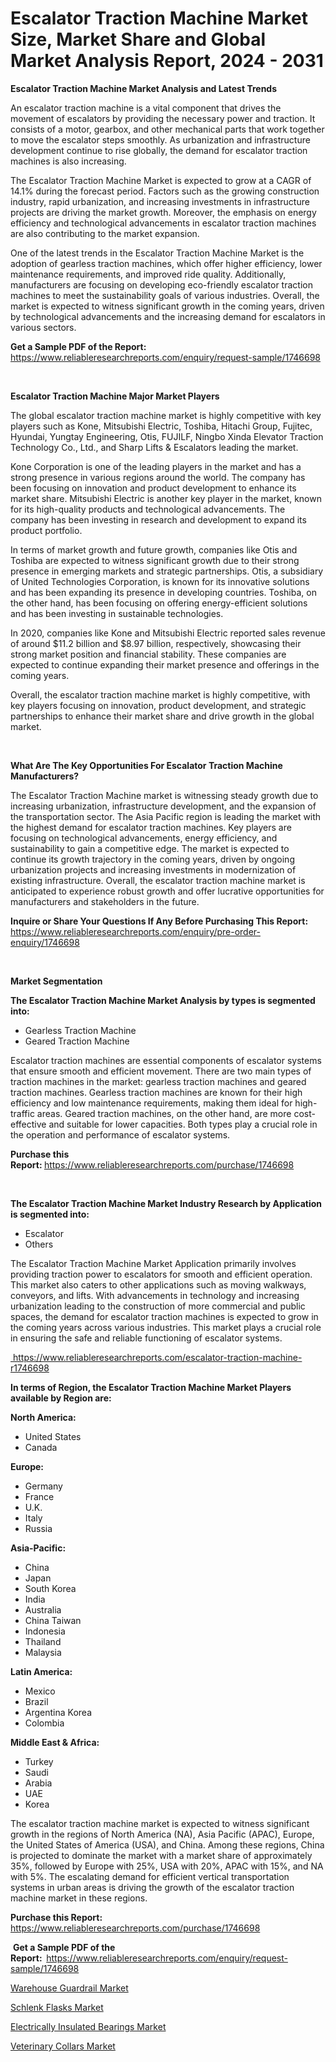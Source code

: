 <p><h1>Escalator Traction Machine Market Size, Market Share and Global Market Analysis Report, 2024 - 2031</h1></p><p><strong>Escalator Traction Machine Market Analysis and Latest Trends</strong></p>
<p><p>An escalator traction machine is a vital component that drives the movement of escalators by providing the necessary power and traction. It consists of a motor, gearbox, and other mechanical parts that work together to move the escalator steps smoothly. As urbanization and infrastructure development continue to rise globally, the demand for escalator traction machines is also increasing.</p><p>The Escalator Traction Machine Market is expected to grow at a CAGR of 14.1% during the forecast period. Factors such as the growing construction industry, rapid urbanization, and increasing investments in infrastructure projects are driving the market growth. Moreover, the emphasis on energy efficiency and technological advancements in escalator traction machines are also contributing to the market expansion.</p><p>One of the latest trends in the Escalator Traction Machine Market is the adoption of gearless traction machines, which offer higher efficiency, lower maintenance requirements, and improved ride quality. Additionally, manufacturers are focusing on developing eco-friendly escalator traction machines to meet the sustainability goals of various industries. Overall, the market is expected to witness significant growth in the coming years, driven by technological advancements and the increasing demand for escalators in various sectors.</p></p>
<p><strong>Get a Sample PDF of the Report:&nbsp;</strong> <a href="https://www.reliableresearchreports.com/enquiry/request-sample/1746698">https://www.reliableresearchreports.com/enquiry/request-sample/1746698</a></p>
<p>&nbsp;</p>
<p><strong>Escalator Traction Machine Major Market Players</strong></p>
<p><p>The global escalator traction machine market is highly competitive with key players such as Kone, Mitsubishi Electric, Toshiba, Hitachi Group, Fujitec, Hyundai, Yungtay Engineering, Otis, FUJILF, Ningbo Xinda Elevator Traction Technology Co., Ltd., and Sharp Lifts & Escalators leading the market.</p><p>Kone Corporation is one of the leading players in the market and has a strong presence in various regions around the world. The company has been focusing on innovation and product development to enhance its market share. Mitsubishi Electric is another key player in the market, known for its high-quality products and technological advancements. The company has been investing in research and development to expand its product portfolio.</p><p>In terms of market growth and future growth, companies like Otis and Toshiba are expected to witness significant growth due to their strong presence in emerging markets and strategic partnerships. Otis, a subsidiary of United Technologies Corporation, is known for its innovative solutions and has been expanding its presence in developing countries. Toshiba, on the other hand, has been focusing on offering energy-efficient solutions and has been investing in sustainable technologies.</p><p>In 2020, companies like Kone and Mitsubishi Electric reported sales revenue of around $11.2 billion and $8.97 billion, respectively, showcasing their strong market position and financial stability. These companies are expected to continue expanding their market presence and offerings in the coming years.</p><p>Overall, the escalator traction machine market is highly competitive, with key players focusing on innovation, product development, and strategic partnerships to enhance their market share and drive growth in the global market.</p></p>
<p>&nbsp;</p>
<p><strong>What Are The Key Opportunities For Escalator Traction Machine Manufacturers?</strong></p>
<p><p>The Escalator Traction Machine market is witnessing steady growth due to increasing urbanization, infrastructure development, and the expansion of the transportation sector. The Asia Pacific region is leading the market with the highest demand for escalator traction machines. Key players are focusing on technological advancements, energy efficiency, and sustainability to gain a competitive edge. The market is expected to continue its growth trajectory in the coming years, driven by ongoing urbanization projects and increasing investments in modernization of existing infrastructure. Overall, the escalator traction machine market is anticipated to experience robust growth and offer lucrative opportunities for manufacturers and stakeholders in the future.</p></p>
<p><strong>Inquire or Share Your Questions If Any Before Purchasing This Report:</strong> <a href="https://www.reliableresearchreports.com/enquiry/pre-order-enquiry/1746698">https://www.reliableresearchreports.com/enquiry/pre-order-enquiry/1746698</a></p>
<p>&nbsp;</p>
<p><strong>Market Segmentation</strong></p>
<p><strong>The Escalator Traction Machine Market Analysis by types is segmented into:</strong></p>
<p><ul><li>Gearless Traction Machine</li><li>Geared Traction Machine</li></ul></p>
<p><p>Escalator traction machines are essential components of escalator systems that ensure smooth and efficient movement. There are two main types of traction machines in the market: gearless traction machines and geared traction machines. Gearless traction machines are known for their high efficiency and low maintenance requirements, making them ideal for high-traffic areas. Geared traction machines, on the other hand, are more cost-effective and suitable for lower capacities. Both types play a crucial role in the operation and performance of escalator systems.</p></p>
<p><strong>Purchase this Report:&nbsp;</strong><a href="https://www.reliableresearchreports.com/purchase/1746698">https://www.reliableresearchreports.com/purchase/1746698</a></p>
<p>&nbsp;</p>
<p><strong>The Escalator Traction Machine Market Industry Research by Application is segmented into:</strong></p>
<p><ul><li>Escalator</li><li>Others</li></ul></p>
<p><p>The Escalator Traction Machine Market Application primarily involves providing traction power to escalators for smooth and efficient operation. This market also caters to other applications such as moving walkways, conveyors, and lifts. With advancements in technology and increasing urbanization leading to the construction of more commercial and public spaces, the demand for escalator traction machines is expected to grow in the coming years across various industries. This market plays a crucial role in ensuring the safe and reliable functioning of escalator systems.</p></p>
<p><a href="https://www.reliableresearchreports.com/escalator-traction-machine-r1746698">&nbsp;https://www.reliableresearchreports.com/escalator-traction-machine-r1746698</a></p>
<p><strong>In terms of Region, the Escalator Traction Machine Market Players available by Region are:</strong></p>
<p>
    <p> <strong> North America: </strong>
        <ul>
            <li>United States</li>
            <li>Canada</li>
        </ul>
        </p> 
    <p> <strong> Europe: </strong>
        <ul>
            <li>Germany</li>
            <li>France</li>
            <li>U.K.</li>
            <li>Italy</li>
            <li>Russia</li>
        </ul>
        </p> 
    <p> <strong> Asia-Pacific: </strong>
        <ul>
            <li>China</li>
            <li>Japan</li>
            <li>South Korea</li>
            <li>India</li>
            <li>Australia</li>
            <li>China Taiwan</li>
            <li>Indonesia</li>
            <li>Thailand</li>
            <li>Malaysia</li>
        </ul>
        </p> 
    <p> <strong> Latin America: </strong>
        <ul>
            <li>Mexico</li>
            <li>Brazil</li>
            <li>Argentina Korea</li>
            <li>Colombia</li>
        </ul>
        </p> 
    <p> <strong> Middle East & Africa: </strong>
        <ul>
            <li>Turkey</li>
            <li>Saudi</li>
            <li>Arabia</li>
            <li>UAE</li>
            <li>Korea</li>
        </ul>
    </p>
    </p>
<p><p>The escalator traction machine market is expected to witness significant growth in the regions of North America (NA), Asia Pacific (APAC), Europe, the United States of America (USA), and China. Among these regions, China is projected to dominate the market with a market share of approximately 35%, followed by Europe with 25%, USA with 20%, APAC with 15%, and NA with 5%. The escalating demand for efficient vertical transportation systems in urban areas is driving the growth of the escalator traction machine market in these regions.</p></p>
<p><strong>Purchase this Report: </strong><a href="https://www.reliableresearchreports.com/purchase/1746698">https://www.reliableresearchreports.com/purchase/1746698</a></p>
<p>&nbsp;<strong>Get a Sample PDF of the Report:&nbsp;&nbsp;</strong><a href="https://www.reliableresearchreports.com/enquiry/request-sample/1746698">https://www.reliableresearchreports.com/enquiry/request-sample/1746698</a></p>
<p><strong></strong></p>
<p><p><a href="https://github.com/changoleonlaverguenzanoexiste/Market-Research-Report-List-2/blob/main/warehouse-guardrail-market.md">Warehouse Guardrail Market</a></p><p><a href="https://www.linkedin.com/pulse/decoding-schlenk-flasks-market-metrics-share-trends-growth-patterns-03hre?trackingId=qDg%2Bm3FBwKZgHEOPZtfmvQ%3D%3D">Schlenk Flasks Market</a></p><p><a href="https://github.com/dimitrishawkinswaynenp91rgz/Market-Research-Report-List-2/blob/main/electrically-insulated-bearings-market.md">Electrically Insulated Bearings Market</a></p><p><a href="https://www.linkedin.com/pulse/veterinary-collars-market-insights-cagr-trends-growth-strategies-kruve?trackingId=K05P2o9CmEZtlos5BrX9XA%3D%3D">Veterinary Collars Market</a></p></p>